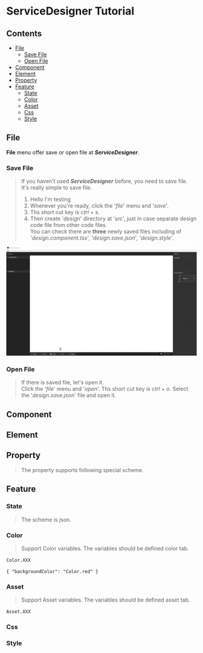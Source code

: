 <!-- TUTORIAL -->
# ServiceDesigner Tutorial
## Contents
* [File](#file)  
    * [Save File](#save-file)
    * [Open File](#open-file)
* [Component](#component)  
* [Element](#element)  
* [Property](#property)  
* [Feature](#feature)
    * [State](#state)
    * [Color](#color)
    * [Asset](#asset)
    * [Css](#css)
    * [Style](#style)

## File  
**File** menu offer save or open file at **_ServiceDesigner_**.  
<!-- > When use **ServiceDesigner** at your project, you have to save and open '_design.save.json_'. -->

### Save File
> If you haven't used **_ServiceDesigner_** before, you need to save file.  
> It's really simple to save file. 
> 1. Hello I'm testing   
>   1. Whenever you're ready, click the '_file_' menu and '_save_'.  
>   1. Ths short cut key is _ctrl_ + _s_.  
> 1. Then create '_design_' directory at '_src_', just in case separate design code file from other code files.  
> You can check there are **three** newly saved files including of '_design.component.tsx_', '_design.save.json_', '_design.style_'.

![ServiceDesigner](./src/asset/img/saveFile.gif)  

### Open File
> If there is saved file, let's open it.  
> Click the '_file_' menu and '_open_'.
> Ths short cut key is _ctrl_ + _o_.
> Select the '_design.save.json_' file and open it.


<!-- ![ServiceDesigner](./src/asset/img/saveFile.gif)   -->

## Component  
## Element  
## Property  
> The property supports following special scheme.
## Feature

### State  
> The scheme is json.  

### Color
> Support Color variables. The variables should be defined color tab.  
```
Color.XXX
```
```
{ "backgroundColor": "Color.red" }
```

### Asset
> Support Asset variables. The variables should be defined asset tab.
```
Asset.XXX
```
### Css

### Style


<!-- - File : Open saved 'design.save.json' file to update your project at ServiceDesigner.
- State : The scheme is json.
- Style : The Style supports following special shceme.

  Color.XXX : Support Color variables. The variables should be defined color tab.
  Asset.XXX : Support Asset variables. The variables should be defined asset tab.
  ex ) { "backgroundColor": "Color.red" }

- Property : the property supports following special shceme.

  First checkbox is if the attribute is active.
  Second checkbox is if the attribute is binded with state variable.
  Asset.XXX : Asset tab scheme. -->